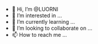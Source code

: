 - 👋 Hi, I’m @LUORNI
- 👀 I’m interested in ...
- 🌱 I’m currently learning ...
- 💞️ I’m looking to collaborate on ...
- 📫 How to reach me ...

<!---
LUORNI/LUORNI is a ✨ special ✨ repository because its `README.md` (this file) appears on your GitHub profile.
You can click the Preview link to take a look at your changes.
--->
